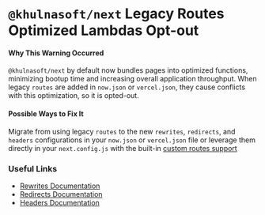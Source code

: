 # `@khulnasoft/next` Legacy Routes Optimized Lambdas Opt-out

#### Why This Warning Occurred

`@khulnasoft/next` by default now bundles pages into optimized functions, minimizing bootup time and increasing overall application throughput.
When legacy `routes` are added in `now.json` or `vercel.json`, they cause conflicts with this optimization, so it is opted-out.

#### Possible Ways to Fix It

Migrate from using legacy `routes` to the new `rewrites`, `redirects`, and `headers` configurations in your `now.json` or `vercel.json` file or leverage them directly in your `next.config.js` with the built-in [custom routes support](https://github.com/vercel/next.js/issues/9081)

### Useful Links

- [Rewrites Documentation](https://vercel.com/docs/concepts/projects/project-configuration#rewrites)
- [Redirects Documentation](https://vercel.com/docs/concepts/projects/project-configuration#redirects)
- [Headers Documentation](https://vercel.com/docs/concepts/projects/project-configuration#headers)
